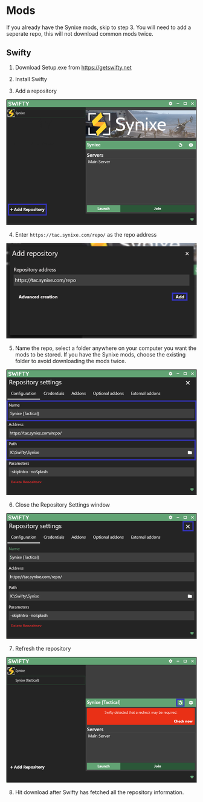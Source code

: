 # Mods

If you already have the Synixe mods, skip to step 3. You will need to add a seperate repo, this will not download common mods twice.

## Swifty

1. Download Setup.exe from <https://getswifty.net>

2. Install Swifty

3. Add a repository

![add repo](swifty-images/swifty_1.png)

4. Enter `https://tac.synixe.com/repo/` as the repo address

![enter address](swifty-images/swifty_2.png)

5. Name the repo, select a folder anywhere on your computer you want the mods to be stored. If you have the Synixe mods, choose the existing folder to avoid downloading the mods twice.

![details](swifty-images/swifty_3.png)

6. Close the Repository Settings window

![close](swifty-images/swifty_5.png)

7. Refresh the repository

![refresh](swifty-images/swifty_6.png)

8. Hit download after Swifty has fetched all the repository information.
